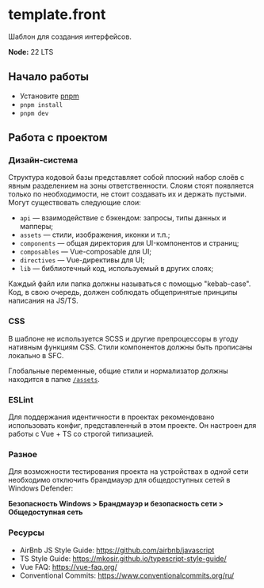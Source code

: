 # template.front

Шаблон для создания интерфейсов.

**Node:** 22 LTS

## Начало работы

* Установите [pnpm](https://pnpm.io/installation)
* `pnpm install`
* `pnpm dev`

## Работа с проектом

### Дизайн-система

Структура кодовой базы представляет собой плоский набор слоёв с явным разделением на зоны ответственности. Слоям стоят появляется только по необходимости, не стоит создавать их и держать пустыми. Могут существовать следующие слои:

* `api` — взаимодействие с бэкендом: запросы, типы данных и мапперы;
* `assets` — стили, изображения, иконки и т.п.;
* `components` — общая директория для UI-компонентов и страниц;
* `composables` — Vue-composable для UI;
* `directives` — Vue-директивы для UI;
* `lib` — библиотечный код, используемый в других слоях;

Каждый файл или папка должны называться с помощью "kebab-case". Код, в свою очередь, должен соблюдать общепринятые принципы написания на JS/TS.

### CSS

В шаблоне не используется SCSS и другие препроцессоры в угоду нативным
функциям CSS. Стили компонентов должны быть прописаны локально в SFC.

Глобальные переменные, общие стили и нормализатор должны находится в
папке [`/assets`](src/assets).

### ESLint

Для поддержания идентичности в проектах рекомендовано использовать конфиг,
представленный в этом проекте. Он настроен для работы с Vue + TS со строгой
типизацией.

### Разное

Для возможности тестирования проекта на устройствах в *одной* сети необходимо
отключить брандмауэр для общедоступных сетей в Windows Defender:

**Безопасность Windows > Брандмауэр и безопасность сети > Общедоступная сеть**

### Ресурсы

- AirBnb JS Style Guide: https://github.com/airbnb/javascript
- TS Style Guide: https://mkosir.github.io/typescript-style-guide/
- Vue FAQ: https://vue-faq.org/
- Conventional Commits: https://www.conventionalcommits.org/ru/